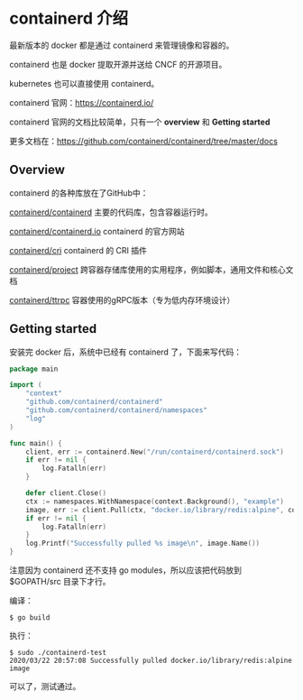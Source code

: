 # containerd 介绍

最新版本的 docker 都是通过 containerd 来管理镜像和容器的。

containerd 也是 docker 提取开源并送给 CNCF 的开源项目。

kubernetes 也可以直接使用 containerd。



containerd 官网：https://containerd.io/

containerd 官网的文档比较简单，只有一个 **overview** 和 **Getting started**



更多文档在：https://github.com/containerd/containerd/tree/master/docs



## Overview

containerd 的各种库放在了GitHub中：

[containerd/containerd](https://github.com/containerd/containerd) 主要的代码库，包含容器运行时。

[containerd/containerd.io](https://github.com/containerd/containerd.io) containerd 的官方网站

[containerd/cri](https://github.com/containerd/cri) containerd 的 CRI 插件

[containerd/project](https://github.com/containerd/project) 跨容器存储库使用的实用程序，例如脚本，通用文件和核心文档

[containerd/ttrpc](https://github.com/containerd/ttrpc) 容器使用的gRPC版本（专为低内存环境设计）



## **Getting started**

安装完 docker 后，系统中已经有 containerd 了，下面来写代码：

```go
package main

import (
	"context"
	"github.com/containerd/containerd"
	"github.com/containerd/containerd/namespaces"
	"log"
)

func main() {
	client, err := containerd.New("/run/containerd/containerd.sock")
	if err != nil {
		log.Fatalln(err)
	}

	defer client.Close()
	ctx := namespaces.WithNamespace(context.Background(), "example")
	image, err := client.Pull(ctx, "docker.io/library/redis:alpine", containerd.WithPullUnpack)
	if err != nil {
		log.Fatalln(err)
	}
	log.Printf("Successfully pulled %s image\n", image.Name())
}

```

注意因为 containerd 还不支持 go modules，所以应该把代码放到 $GOPATH/src 目录下才行。

编译：

```
$ go build
```

执行：

```
$ sudo ./containerd-test
2020/03/22 20:57:08 Successfully pulled docker.io/library/redis:alpine image
```

可以了，测试通过。



